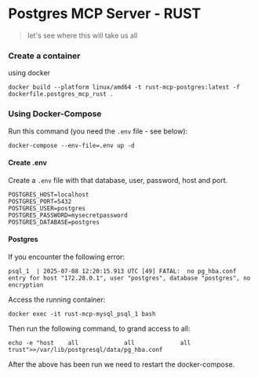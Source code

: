 # Postgres MCP Server - RUST
> let's see where this will take us all

### Create a container
using docker
```
docker build --platform linux/amd64 -t rust-mcp-postgres:latest -f dockerfile.postgres_mcp_rust .
```

### Using Docker-Compose
Run this command (you need the `.env` file - see below):
```text
docker-compose --env-file=.env up -d
```

#### Create .env
Create a `.env` file with that database, user, password, host and port.
```
POSTGRES_HOST=localhost
POSTGRES_PORT=5432
POSTGRES_USER=postgres
POSTGRES_PASSWORD=mysecretpassword
POSTGRES_DATABASE=postgres
```

#### Postgres
If you encounter the following error:
```text
psql_1  | 2025-07-08 12:20:15.913 UTC [49] FATAL:  no pg_hba.conf entry for host "172.28.0.1", user "postgres", database "postgres", no encryption
```
Access the running container:
```text
docker exec -it rust-mcp-mysql_psql_1 bash
```
Then run the following command, to grand access to all:
```text
echo -e "host    all             all             all             	trust">>/var/lib/postgresql/data/pg_hba.conf
```
After the above has been run we need to restart the docker-compose.